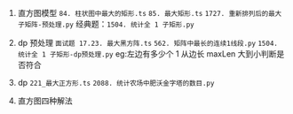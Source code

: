 1. 直方图模型
   `84. 柱状图中最大的矩形.ts`
   `85. 最大矩形.ts`
   `1727. 重新排列后的最大子矩阵-预处理.py`
   经典题：`1504. 统计全 1 子矩形.py`

2. dp 预处理
   `面试题 17.23. 最大黑方阵.ts`
   `562. 矩阵中最长的连续1线段.py`
   `1504. 统计全 1 子矩形-dp预处理.py`
   eg:左边有多少个 1
   从边长 maxLen 大到小判断是否符合

3. dp
   `221_最大正方形.ts`
   `2088. 统计农场中肥沃金字塔的数目.py`

4. 直方图四种解法
